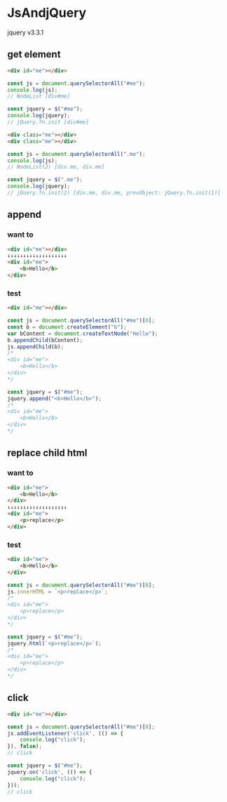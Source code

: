 # JsAndjQuery
jquery v3.3.1
## get element
```html
<div id="me"></div>
```
```js
const js = document.querySelectorAll("#me");
console.log(js);
// NodeList [div#me]

const jquery = $("#me");
console.log(jquery);
// jQuery.fn.init [div#me]
```
```html
<div class="me"></div>
<div class="me"></div>
```
```js
const js = document.querySelectorAll(".me");
console.log(js);
// NodeList(2) [div.me, div.me]

const jquery = $(".me");
console.log(jquery);
// jQuery.fn.init(2) [div.me, div.me, prevObject: jQuery.fn.init(1)]
```

## append
### want to
```html
<div id="me"></div>
↓↓↓↓↓↓↓↓↓↓↓↓↓↓↓↓↓↓↓
<div id="me">
    <b>Hello</b>
</div>
```
### test
```html
<div id="me"></div>
```
```js
const js = document.querySelectorAll("#me")[0];
const b = document.createElement("b");
var bContent = document.createTextNode("Hello");
b.appendChild(bContent);
js.appendChild(b);
/*
<div id="me">
    <b>Hello</b>
</div>
*/

const jquery = $("#me");
jquery.append("<b>Hello</b>");
/*
<div id="me">
    <b>Hello</b>
</div>
*/
```

## replace child html
### want to
```html
<div id="me">
    <b>Hello</b>
</div>
↓↓↓↓↓↓↓↓↓↓↓↓↓↓↓↓↓↓↓
<div id="me">
    <p>replace</p>
</div>
```
### test
```html
<div id="me">
    <b>Hello</b>
</div>
```
```js
const js = document.querySelectorAll("#me")[0];
js.innerHTML = `<p>replace</p>`;
/*
<div id="me">
    <p>replace</p>
</div>
*/

const jquery = $("#me");
jquery.html(`<p>replace</p>`);
/*
<div id="me">
    <p>replace</p>
</div>
*/
```

## click
```html
<div id="me"></div>
```
```js
const js = document.querySelectorAll("#me")[0];
js.addEventListener('click', (() => {
    console.log("click");
}), false);
// click

const jquery = $("#me");
jquery.on('click', (() => {
    console.log("click");
}));
// click
```
